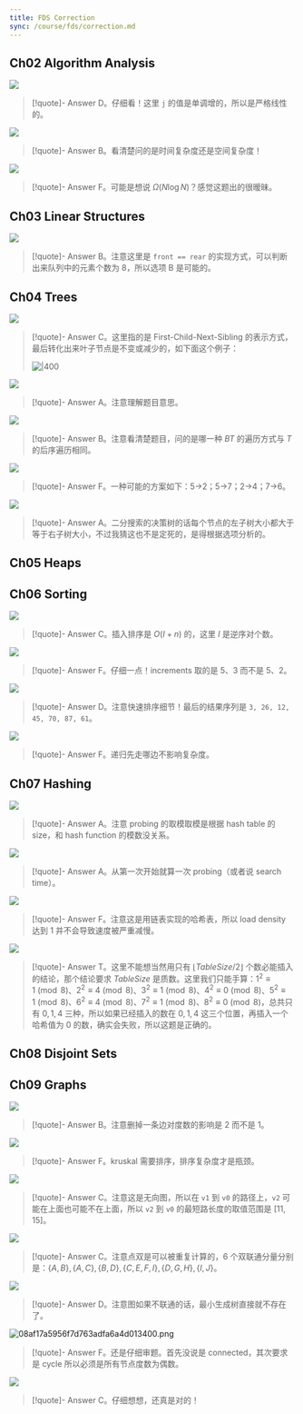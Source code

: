 ```yaml
---
title: FDS Correction
sync: /course/fds/correction.md
---
```


## Ch02 Algorithm Analysis

![](https://img.memset0.cn/2024/06/27/DgcROWa1.png)

> [!quote]- Answer
> D。仔细看！这里 `j` 的值是单调增的，所以是严格线性的。

![](https://img.memset0.cn/2024/06/27/iZgJCFxw.png)

> [!quote]- Answer
> B。看清楚问的是时间复杂度还是空间复杂度！

![](https://img.memset0.cn/2024/06/27/sDeold60.png)

> [!quote]- Answer
> F。可能是想说 $\Omega(N \log N)$？感觉这题出的很暧昧。

## Ch03 Linear Structures

![](https://img.memset0.cn/2024/06/27/cbNvYaM4.png)

> [!quote]- Answer
> B。注意这里是 `front == rear` 的实现方式，可以判断出来队列中的元素个数为 8，所以选项 B 是可能的。

## Ch04 Trees

![](https://img.memset0.cn/2024/06/27/Nb61H19w.png)

> [!quote]- Answer
> C。这里指的是 First-Child-Next-Sibling 的表示方式，最后转化出来叶子节点是不变或减少的，如下面这个例子：
>
> ![|400](https://img.memset0.cn/2024/06/27/Wiftch0q.png)

![](https://img.memset0.cn/2024/06/27/G2fdspjM.png)

> [!quote]- Answer
> A。注意理解题目意思。

![](https://img.memset0.cn/2024/06/28/lBCPfdkP.png)

> [!quote]- Answer
> B。注意看清楚题目，问的是哪一种 $BT$ 的遍历方式与 $T$ 的后序遍历相同。

![](https://img.memset0.cn/2024/06/28/OqzVlq22.png)

> [!quote]- Answer
> F。一种可能的方案如下：5->2；5->7；2->4；7->6。

![](https://img.memset0.cn/2024/06/28/i5Se0whU.png)

> [!quote]- Answer
> A。二分搜索的决策树的话每个节点的左子树大小都大于等于右子树大小，不过我猜这也不是定死的，是得根据选项分析的。

## Ch05 Heaps

## Ch06 Sorting

![](https://img.memset0.cn/2024/06/27/trt5nAR8.png)

> [!quote]- Answer
> C。插入排序是 $O(I+n)$ 的，这里 $I$ 是逆序对个数。

![](https://img.memset0.cn/2024/06/27/lyRHcc77.png)

> [!quote]- Answer
> F。仔细一点！increments 取的是 5、3 而不是 5、2。

![](https://img.memset0.cn/2024/06/27/OhBxQVXb.png)

> [!quote]- Answer
> D。注意快速排序细节！最后的结果序列是 `3, 26, 12, 45, 70, 87, 61`。

![](https://img.memset0.cn/2024/06/28/IxxwvmnG.png)

> [!quote]- Answer
> F。递归先走哪边不影响复杂度。

## Ch07 Hashing

![](https://img.memset0.cn/2024/06/27/ERFxXofJ.png)

> [!quote]- Answer
> A。注意 probing 的取模取模是根据 hash table 的 size，和 hash function 的模数没关系。

![](https://img.memset0.cn/2024/06/27/iGDFCWsy.png)

> [!quote]- Answer
> A。从第一次开始就算一次 probing（或者说 search time）。

![](https://img.memset0.cn/2024/06/27/Pdhfxeg5.png)

> [!quote]- Answer
> F。注意这是用链表实现的哈希表，所以 load density 达到 1 并不会导致速度被严重减慢。

![](https://img.memset0.cn/2024/06/29/35hT4Bdk.png)

> [!quote]- Answer
> T。这里不能想当然用只有 $\lfloor TableSize / 2 \rfloor$ 个数必能插入的结论，那个结论要求 $TableSize$ 是质数。这里我们只能手算：$1^2\equiv 1 \pmod 8$、$2^2\equiv 4 \pmod 8$、$3^2\equiv 1 \pmod 8$、$4^2\equiv 0 \pmod 8$、$5^2\equiv 1 \pmod 8$、$6^2\equiv 4 \pmod 8$、$7^2\equiv 1 \pmod 8$、$8^2\equiv 0\pmod 8$，总共只有 $0,1,4$ 三种，所以如果已经插入的数在 $0,1,4$ 这三个位置，再插入一个哈希值为 $0$ 的数，确实会失败，所以这题是正确的。

## Ch08 Disjoint Sets

## Ch09 Graphs

![](https://img.memset0.cn/2024/06/27/4gjawbWU.png)

> [!quote]- Answer
> B。注意删掉一条边对度数的影响是 2 而不是 1。

![](https://img.memset0.cn/2024/06/27/8oER7KEi.png)

> [!quote]- Answer
> F。kruskal 需要排序，排序复杂度才是瓶颈。

![](https://img.memset0.cn/2024/06/27/RWD9Nw6Z.png)

> [!quote]- Answer
> C。注意这是无向图，所以在 `v1` 到 `v0` 的路径上，`v2` 可能在上面也可能不在上面，所以 `v2` 到 `v0` 的最短路长度的取值范围是 $[11,15]$。

![](https://img.memset0.cn/2024/06/27/zLwtD6cJ.png)

> [!quote]- Answer
> C。注意点双是可以被重复计算的，6 个双联通分量分别是：$\{A,B\},\{A,C\},\{B,D\},\{C,E,F,I\},\{D,G,H\},\{I,J\}$。

![](https://img.memset0.cn/2024/06/28/mGlZRwYh.png)

> [!quote]- Answer
> D。注意图如果不联通的话，最小生成树直接就不存在了。

![08af17a5956f7d763adfa6a4d013400.png](https://img.memset0.cn/2024/06/28/uTnf4u23.png)

> [!quote]- Answer
> F。还是仔细审题。首先没说是 connected，其次要求是 cycle 所以必须是所有节点度数为偶数。

![](https://img.memset0.cn/2024/06/28/Z5YCH7O9.png)

> [!quote]- Answer
> C。仔细想想，还真是对的！
